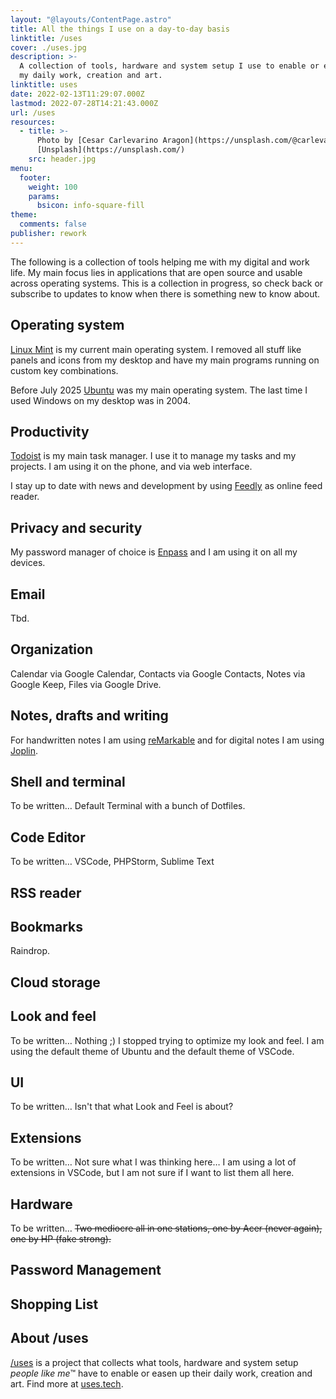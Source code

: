 ```yaml
---
layout: "@layouts/ContentPage.astro"
title: All the things I use on a day-to-day basis
linktitle: /uses
cover: ./uses.jpg
description: >-
  A collection of tools, hardware and system setup I use to enable or easen up
  my daily work, creation and art.
linktitle: uses
date: 2022-02-13T11:29:07.000Z
lastmod: 2022-07-28T14:21:43.000Z
url: /uses
resources:
  - title: >-
      Photo by [Cesar Carlevarino Aragon](https://unsplash.com/@carlevarino) via
      [Unsplash](https://unsplash.com/)
    src: header.jpg
menu:
  footer:
    weight: 100
    params:
      bsicon: info-square-fill
theme:
  comments: false
publisher: rework
---
```


The following is a collection of tools helping me with my digital and work life. My main focus lies in applications that are open source and usable across operating systems. This is a collection in progress, so check back or subscribe to updates to know when there is something new to know about.

## Operating system

[Linux Mint](https://linuxmint.com/) is my current main operating system. I removed all stuff like panels and icons from my desktop and have my main programs running on custom key combinations.

Before July 2025 [Ubuntu](https://ubuntu.com/) was my main operating system. The last time I used Windows on my desktop was in 2004.

## Productivity

[Todoist](https://todoist.com/) is my main task manager. I use it to manage my tasks and my projects. I am using it on the phone, and via web interface.

I stay up to date with news and development by using [Feedly](https://feedly.com/) as online feed reader.

## Privacy and security

My password manager of choice is [Enpass](https://www.enpass.io/) and I am using it on all my devices.

## Email

Tbd.

## Organization

Calendar via Google Calendar, Contacts via Google Contacts, Notes via Google Keep, Files via Google Drive.

## Notes, drafts and writing

For handwritten notes I am using [reMarkable](https://remarkable.com) and for digital notes I am using [Joplin](https://joplinapp.org/).

## Shell and terminal

To be written… Default Terminal with a bunch of Dotfiles.

## Code Editor

To be written… VSCode, PHPStorm, Sublime Text

## RSS reader

## Bookmarks

Raindrop.

## Cloud storage

## Look and feel

To be written… Nothing ;) I stopped trying to optimize my look and feel. I am using the default theme of Ubuntu and the default theme of VSCode.

## UI

To be written… Isn't that what Look and Feel is about?

## Extensions

To be written… Not sure what I was thinking here… I am using a lot of extensions in VSCode, but I am not sure if I want to list them all here.

## Hardware

To be written… ~~Two mediocre all in one stations, one by Acer (never again), one by HP (fake strong).~~

## Password Management

## Shopping List

## About /uses

[/uses](https://github.com/wesbos/awesome-uses) is a project that collects what tools, hardware and system setup _people like me_&trade; have to enable or easen up their daily work, creation and art. Find more at [uses.tech](https://uses.tech/).

